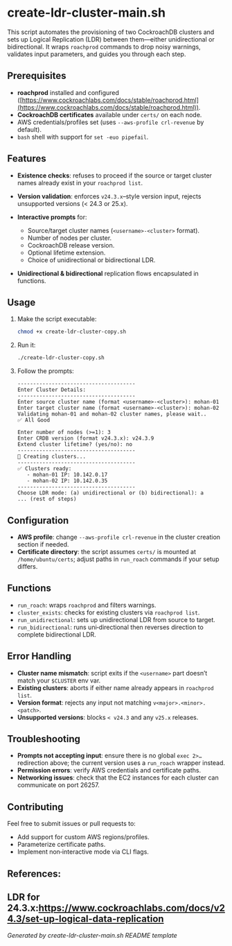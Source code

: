 # create-ldr-cluster-main.sh

This script automates the provisioning of two CockroachDB clusters and sets up Logical Replication (LDR) between them—either unidirectional or bidirectional. It wraps `roachprod` commands to drop noisy warnings, validates input parameters, and guides you through each step.

## Prerequisites

* **roachprod** installed and configured ([https://www.cockroachlabs.com/docs/stable/roachprod.html](https://www.cockroachlabs.com/docs/stable/roachprod.html)).
* **CockroachDB certificates** available under `certs/` on each node.
* AWS credentials/profiles set (uses `--aws-profile crl-revenue` by default).
* `bash` shell with support for `set -euo pipefail`.

## Features

* **Existence checks**: refuses to proceed if the source or target cluster names already exist in your `roachprod list`.
* **Version validation**: enforces `v24.3.x`–style version input, rejects unsupported versions (< 24.3 or 25.x).
* **Interactive prompts** for:
  * Source/target cluster names (`<username>-<cluster>` format).
  * Number of nodes per cluster.
  * CockroachDB release version.
  * Optional lifetime extension.
  * Choice of unidirectional or bidirectional LDR.

* **Unidirectional & bidirectional** replication flows encapsulated in functions.

## Usage

1. Make the script executable:

   ```bash
   chmod +x create-ldr-cluster-copy.sh
   ```

2. Run it:

   ```bash
   ./create-ldr-cluster-copy.sh
   ```

3. Follow the prompts:

   ```text
   --------------------------------------
   Enter Cluster Details:
   --------------------------------------
   Enter source cluster name (format <username>-<cluster>): mohan-01
   Enter target cluster name (format <username>-<cluster>): mohan-02
   Validating mohan-01 and mohan-02 cluster names, please wait..
   ✅ All Good

   Enter number of nodes (>=1): 3
   Enter CRDB version (format v24.3.x): v24.3.9
   Extend cluster lifetime? (yes/no): no
   --------------------------------------
   🚀 Creating clusters...
   --------------------------------------
   ✅ Clusters ready:
      - mohan-01 IP: 10.142.0.17
      - mohan-02 IP: 10.142.0.35
   --------------------------------------
   Choose LDR mode: (a) unidirectional or (b) bidirectional): a
   ... (rest of steps)
   ```

## Configuration

* **AWS profile**: change `--aws-profile crl-revenue` in the cluster creation section if needed.
* **Certificate directory**: the script assumes `certs/` is mounted at `/home/ubuntu/certs`; adjust paths in `run_roach` commands if your setup differs.

## Functions

* `run_roach`: wraps `roachprod` and filters warnings.
* `cluster_exists`: checks for existing clusters via `roachprod list`.
* `run_unidirectional`: sets up unidirectional LDR from source to target.
* `run_bidirectional`: runs uni‑directional then reverses direction to complete bidirectional LDR.

## Error Handling

* **Cluster name mismatch**: script exits if the `<username>` part doesn’t match your `$CLUSTER` env var.
* **Existing clusters**: aborts if either name already appears in `roachprod list`.
* **Version format**: rejects any input not matching `v<major>.<minor>.<patch>`.
* **Unsupported versions**: blocks `< v24.3` and any `v25.x` releases.

## Troubleshooting

* **Prompts not accepting input**: ensure there is no global `exec 2>…` redirection above; the current version uses a `run_roach` wrapper instead.
* **Permission errors**: verify AWS credentials and certificate paths.
* **Networking issues**: check that the EC2 instances for each cluster can communicate on port 26257.

## Contributing

Feel free to submit issues or pull requests to:

* Add support for custom AWS regions/profiles.
* Parameterize certificate paths.
* Implement non‑interactive mode via CLI flags.

## References:
LDR for 24.3.x:https://www.cockroachlabs.com/docs/v24.3/set-up-logical-data-replication 
---

*Generated by create-ldr-cluster-main.sh README template*

